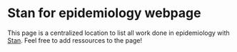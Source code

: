 # Stan for epidemiology webpage

This page is a centralized location to list all work done in epidemiology with [Stan](https://mc-stan.org/). Feel free to add ressources to the page!
